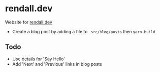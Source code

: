 # rendall.dev

Website for [rendall.dev](https://rendall.dev)

- Create a blog post by adding a file to `_src/blog/posts` then `yarn build`

## Todo

- Use [details](https://github.github.io/details-dialog-element/index.html) for 'Say Hello'
- Add 'Next' and 'Previous' links in blog posts